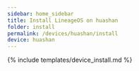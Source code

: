 ```yaml
---
sidebar: home_sidebar
title: Install LineageOS on huashan
folder: install
permalink: /devices/huashan/install
device: huashan
---
```

{% include templates/device_install.md %}
